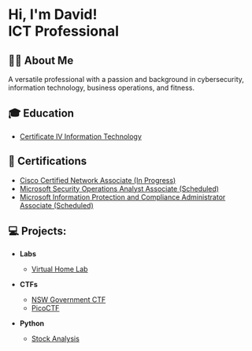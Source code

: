 <h1>Hi, I'm David!<br/>ICT Professional</h1>

<h2>🧑‍💻 About Me</h2>
A versatile professional with a passion and background in cybersecurity, information technology, business operations, and fitness.

<h2>🎓 Education</h2>

- [Certificate IV Information Technology](https://accm.edu.au/course/certificate-iv-in-information-technology-ICT40120)

<h2>📃 Certifications</h2>

- [Cisco Certified Network Associate (In Progress)](https://www.cisco.com/site/us/en/learn/training-certifications/certifications/enterprise/ccna/index.html#tabs-35d568e0ff-item-194f491212-tab)
- [Microsoft Security Operations Analyst Associate (Scheduled)](https://learn.microsoft.com/en-us/credentials/certifications/security-operations-analyst/?practice-assessment-type=certification)
- [Microsoft Information Protection and Compliance Administrator Associate (Scheduled)](https://learn.microsoft.com/en-us/credentials/certifications/information-protection-administrator/?practice-assessment-type=certification)

<h2>💻 Projects:</h2>

- <b>Labs</b>
  - [Virtual Home Lab](https://github.com/DLPocaterra/Virtual_Homelab)

- <b>CTFs</b>
  - [NSW Government CTF](https://www.digital.nsw.gov.au/delivery/cyber-security/programs-and-initiatives)
  - [PicoCTF](https://www.picoctf.org/)

- <b>Python</b>
  - [Stock Analysis](https://github.com/DLPocaterra/Stock_Analysis)
